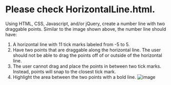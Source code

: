 # Please check HorizontalLine.html.
Using HTML, CSS, Javascript, and/or jQuery, create a number line with two draggable points. Similar to the image shown above, the number line should have:
1. A horizontal line with 11 tick marks labeled from -5 to 5.
2. Have two points that are draggable along the horizontal line. The user should not be able to drag the points off of or outside of the horizontal line.
3. The user cannot drag and place the points in between two tick marks. Instead, points will snap to the closest tick mark.
4. Highlight the area between the two points with a bold line.
![image](https://user-images.githubusercontent.com/67693477/180441605-328956e5-78d4-4581-924e-0d231c3ae742.png)
